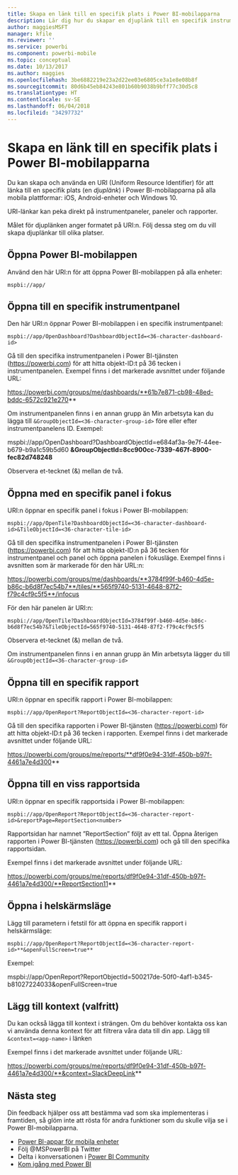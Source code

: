 ```yaml
---
title: Skapa en länk till en specifik plats i Power BI-mobilapparna
description: Lär dig hur du skapar en djuplänk till en specifik instrumentpanel, panel eller rapport i Power BI-mobilappen med en URI (Uniform Resource Identifier).
author: maggiesMSFT
manager: kfile
ms.reviewer: ''
ms.service: powerbi
ms.component: powerbi-mobile
ms.topic: conceptual
ms.date: 10/13/2017
ms.author: maggies
ms.openlocfilehash: 3be6882219e23a2d22ee03e6805ce3a1e8e08b8f
ms.sourcegitcommit: 80d6b45eb84243e801b60b9038b9bff77c30d5c8
ms.translationtype: HT
ms.contentlocale: sv-SE
ms.lasthandoff: 06/04/2018
ms.locfileid: "34297732"
---
```

# <a name="create-a-link-to-a-specific-location-in-the-power-bi-mobile-apps"></a>Skapa en länk till en specifik plats i Power BI-mobilapparna
Du kan skapa och använda en URI (Uniform Resource Identifier) för att länka till en specifik plats (en *djuplänk*) i Power BI-mobilapparna på alla mobila plattformar: iOS, Android-enheter och Windows 10.

URI-länkar kan peka direkt på instrumentpaneler, paneler och rapporter.

Målet för djuplänken anger formatet på URI:n. Följ dessa steg om du vill skapa djuplänkar till olika platser. 

## <a name="open-the-power-bi-mobile-app"></a>Öppna Power BI-mobilappen
Använd den här URI:n för att öppna Power BI-mobilappen på alla enheter:

    mspbi://app/


## <a name="open-to-a-specific-dashboard"></a>Öppna till en specifik instrumentpanel
Den här URI:n öppnar Power BI-mobilappen i en specifik instrumentpanel:

    mspbi://app/OpenDashboard?DashboardObjectId=<36-character-dashboard-id>

Gå till den specifika instrumentpanelen i Power BI-tjänsten (https://powerbi.com) för att hitta objekt-ID:t på 36 tecken i instrumentpanelen. Exempel finns i det markerade avsnittet under följande URL:

https://powerbi.com/groups/me/dashboards/**61b7e871-cb98-48ed-bddc-6572c921e270**

Om instrumentpanelen finns i en annan grupp än Min arbetsyta kan du lägga till `&GroupObjectId=<36-character-group-id>` före eller efter instrumentpanelens ID. Exempel: 

mspbi://app/OpenDashboard?DashboardObjectId=e684af3a-9e7f-44ee-b679-b9a1c59b5d60 **&GroupObjectId=8cc900cc-7339-467f-8900-fec82d748248**

Observera et-tecknet (&) mellan de två.

## <a name="open-to-a-specific-tile-in-focus"></a>Öppna med en specifik panel i fokus
URI:n öppnar en specifik panel i fokus i Power BI-mobilappen:

    mspbi://app/OpenTile?DashboardObjectId=<36-character-dashboard-id>&TileObjectId=<36-character-tile-id>

Gå till den specifika instrumentpanelen i Power BI-tjänsten (https://powerbi.com) för att hitta objekt-ID:n på 36 tecken för instrumentpanel och panel och öppna panelen i fokusläge. Exempel finns i avsnitten som är markerade för den här URL:n:

https://powerbi.com/groups/me/dashboards/**3784f99f-b460-4d5e-b86c-b6d8f7ec54b7**/tiles/**565f9740-5131-4648-87f2-f79c4cf9c5f5**/infocus

För den här panelen är URI:n:

    mspbi://app/OpenTile?DashboardObjectId=3784f99f-b460-4d5e-b86c-b6d8f7ec54b7&TileObjectId=565f9740-5131-4648-87f2-f79c4cf9c5f5

Observera et-tecknet (&) mellan de två.

Om instrumentpanelen finns i en annan grupp än Min arbetsyta lägger du till `&GroupObjectId=<36-character-group-id>`

## <a name="open-to-a-specific-report"></a>Öppna till en specifik rapport
URI:n öppnar en specifik rapport i Power BI-mobilappen:

    mspbi://app/OpenReport?ReportObjectId=<36-character-report-id>

Gå till den specifika rapporten i Power BI-tjänsten (https://powerbi.com) för att hitta objekt-ID:t på 36 tecken i rapporten. Exempel finns i det markerade avsnittet under följande URL:

https://powerbi.com/groups/me/reports/**df9f0e94-31df-450b-b97f-4461a7e4d300**

## <a name="open-to-a-specific-report-page"></a>Öppna till en viss rapportsida
URI:n öppnar en specifik rapportsida i Power BI-mobilappen:

    mspbi://app/OpenReport?ReportObjectId=<36-character-report-id>&reportPage=ReportSection<number>

Rapportsidan har namnet ”ReportSection” följt av ett tal. Öppna återigen rapporten i Power BI-tjänsten (https://powerbi.com) och gå till den specifika rapportsidan. 

Exempel finns i det markerade avsnittet under följande URL:

https://powerbi.com/groups/me/reports/df9f0e94-31df-450b-b97f-4461a7e4d300/**ReportSection11**

## <a name="open-in-full-screen-mode"></a>Öppna i helskärmsläge
Lägg till parametern i fetstil för att öppna en specifik rapport i helskärmsläge:

    mspbi://app/OpenReport?ReportObjectId=<36-character-report-id>**&openFullScreen=true**

Exempel: 

mspbi://app/OpenReport?ReportObjectId=500217de-50f0-4af1-b345-b81027224033&openFullScreen=true

## <a name="add-context-optional"></a>Lägg till kontext (valfritt)
Du kan också lägga till kontext i strängen. Om du behöver kontakta oss kan vi använda denna kontext för att filtrera våra data till din app. Lägg till `&context=<app-name>` i länken

Exempel finns i det markerade avsnittet under följande URL: 

https://powerbi.com/groups/me/reports/df9f0e94-31df-450b-b97f-4461a7e4d300/**&context=SlackDeepLink**

## <a name="next-steps"></a>Nästa steg
Din feedback hjälper oss att bestämma vad som ska implementeras i framtiden, så glöm inte att rösta för andra funktioner som du skulle vilja se i Power BI-mobilapparna. 

* [Power BI-appar för mobila enheter](mobile-apps-for-mobile-devices.md)
* Följ @MSPowerBI på Twitter
* Delta i konversationen i [Power BI Community](http://community.powerbi.com/)
* [Kom igång med Power BI](service-get-started.md)

